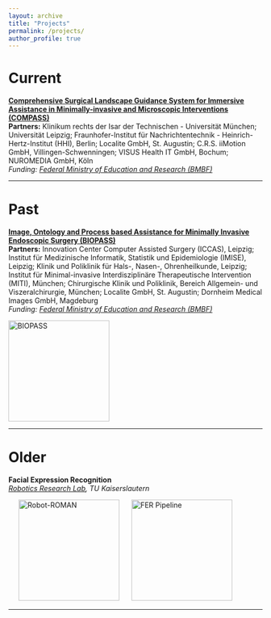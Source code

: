 ```yaml
---
layout: archive
title: "Projects"
permalink: /projects/
author_profile: true
---
```


# Current

<b>[Comprehensive Surgical Landscape Guidance System for Immersive Assistance in Minimally-invasive and Microscopic Interventions (COMPASS)](https://www.zib.de/projects/comprehensive-surgical-landscape-guidance-system-immersive-assistance-minimally-invasive-and)</b> <br>
<b>Partners:</b> Klinikum rechts der Isar der Technischen - Universität München; Universität Leipzig; Fraunhofer-Institut für Nachrichtentechnik - Heinrich-Hertz-Institut (HHI), Berlin; Localite GmbH, St. Augustin; C.R.S. iiMotion GmbH, Villingen-Schwenningen; VISUS Health IT GmbH, Bochum; NUROMEDIA GmbH, Köln <br>
<i>Funding: [Federal Ministry of Education and Research (BMBF)](https://www.technik-zum-menschen-bringen.de/projekte/compass-1)</i>


<!---
<p align="left">
  <img src="{{ site.url }}/files/imgs/BIOPASS_Visualization.png?raw=true" alt="BIOPASS" title="BIOPASS" hspace="20" style="height: 200px;"/> 
  <img src="{{ site.url }}/files/imgs/BIOPASS_Visualization.png?raw=true" alt="BIOPASS" title="BIOPASS" style="height: 200px;"/> 
</p>
-->

---

# Past

<b>[Image, Ontology and Process based Assistance for Minimally Invasive Endoscopic Surgery (BIOPASS)](https://www.zib.de/projects/image-ontology-and-process-based-assistance-minimally-invasive-endoscopic-surgery)</b> <br>
<b>Partners:</b> Innovation Center Computer Assisted Surgery (ICCAS), Leipzig; Institut für Medizinische Informatik, Statistik und Epidemiologie (IMISE), Leipzig; Klinik und Poliklinik für Hals-, Nasen-, Ohrenheilkunde, Leipzig; Institut für Minimal-invasive Interdisziplinäre Therapeutische Intervention (MITI), München; Chirurgische Klinik und Poliklinik, Bereich Allgemein- und Viszeralchirurgie, München; Localite GmbH, St. Augustin; Dornheim Medical Images GmbH, Magdeburg <br>
<i>Funding: [Federal Ministry of Education and Research (BMBF)](https://www.interaktive-technologien.de/projekte/biopass)</i>

<p align="left">
  <img src="{{ site.url }}/files/imgs/BIOPASS_Visualization.png?raw=true" alt="BIOPASS" title="BIOPASS" style="height: 200px;"/> 
</p>


---


# Older

<b>Facial Expression Recognition</b> <br>
<i>[Robotics Research Lab](https://agrosy.informatik.uni-kl.de/en/robots/more-robots/roman/), TU Kaiserslautern</i>

<p align="left">
  <img src="{{ site.url }}/files/imgs/Project_FacialExpressionRecogntion_ROMAN.jpg?raw=true" alt="Robot-ROMAN" title="Robot-ROMAN" hspace="20" style="height: 200px;"/> 
  <img src="{{ site.url }}/files/imgs/Project_FacialExpressionRecogntion_Pipeline.png?raw=true" alt="FER Pipeline" title="FER Pipeline" style="height: 200px;"/> 
</p>

---
